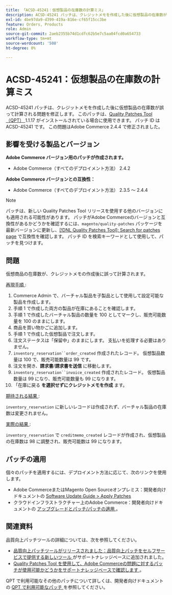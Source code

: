 ```yaml
---
title: 「ACSD-45241：仮想製品の在庫数の計算ミス」
description: ACSD-45241 パッチは、クレジットメモを作成した後に仮想製品の在庫数が誤って計算される問題を修正します。 このパッチは、[Quality Patches Tool （QPT） ] （/help/announcements/adobe-commerce-announcements/magento-quality-patches-released-new-tool-to-self-serve-quality-patches.md） 1.1.17 がインストールされている場合に利用できます。 パッチ ID は ACSD-45241 です。 この問題はAdobe Commerce 2.4.4 で修正されました。
exl-id: 4be97da9-d399-419a-816e-cf65f15cc3be
feature: Orders, Products
role: Admin
source-git-commit: 2aeb2355b74d1cdfc62b5e7c5aa04fcd0a654733
workflow-type: tm+mt
source-wordcount: '508'
ht-degree: 0%

---
```


# ACSD-45241：仮想製品の在庫数の計算ミス

ACSD-45241 パッチは、クレジットメモを作成した後に仮想製品の在庫数が誤って計算される問題を修正します。 このパッチは、[Quality Patches Tool （QPT） ](/help/announcements/adobe-commerce-announcements/magento-quality-patches-released-new-tool-to-self-serve-quality-patches.md)1.1.17 がインストールされている場合に使用できます。 パッチ ID は ACSD-45241 です。 この問題はAdobe Commerce 2.4.4 で修正されました。

## 影響を受ける製品とバージョン

**Adobe Commerce バージョン用のパッチが作成されます。**

* Adobe Commerce（すべてのデプロイメント方法） 2.4.2

**Adobe Commerce バージョンとの互換性：**

* Adobe Commerce（すべてのデプロイメント方法） 2.3.5 ～ 2.4.4

>[!NOTE]
>
>パッチは、新しい Quality Patches Tool リリースを使用する他のバージョンにも適用される可能性があります。 パッチがAdobe Commerceのバージョンと互換性があるかどうかを確認するには、`magento/quality-patches` パッケージを最新バージョンに更新し、[[!DNL Quality Patches Tool]: Search for patches page](https://experienceleague.adobe.com/tools/commerce-quality-patches/index.html) で互換性を確認します。 パッチ ID を検索キーワードとして使用して、パッチを見つけます。

## 問題

仮想商品の在庫数が、クレジットメモの作成後に誤って計算されます。

<u> 再現手順 </u>:

1. Commerce Admin で、バーチャル製品を子製品として使用して設定可能な製品を作成します。
1. 手順 1 で作成した両方の製品が在庫にあることを確認します。
1. 手順 1 で作成したバーチャル製品の数量を 100 としてマークし、販売可能数量を 100 のままにします。
1. 商品を買い物かごに追加します。
1. 手順 1 で作成した仮想製品で注文します。
1. 注文ステータスは「保留中」のままにします。 支払いを処理する必要はありません。
1. `inventory_reservation``order_created` 作成されたレコード。 仮想製品数量は 100 で、販売可能数量は 99 です。
1. 注文を開き、**請求書**/**請求書を送信** に移動します。
1. `inventory_reservation``invoice_created` 作成されたレコード。 仮想製品数量は 99 になり、販売可能数量も 99 になります。
1. 「在庫に戻る **を選択せずにクレジットメモを作成** ます。

<u> 期待される結果 </u>:

`inventory_reservation` に新しいレコードは作成されず、バーチャル製品の在庫数は変更されません。

<u> 実際の結果 </u>:

`inventory_reservation` で `creditmemo_created` レコードが作成され、仮想製品の在庫数は 98 に調整され、販売可能数は 99 になります。

## パッチの適用

個々のパッチを適用するには、デプロイメント方法に応じて、次のリンクを使用します。

* Adobe CommerceまたはMagento Open Sourceオンプレミス：開発者向けドキュメントの [Software Update Guide > Apply Patches](https://experienceleague.adobe.com/en/docs/commerce-operations/tools/quality-patches-tool/usage)
* クラウドインフラストラクチャー上のAdobe Commerce：開発者向けドキュメントの [ アップグレードとパッチ/パッチの適用 ](https://experienceleague.adobe.com/en/docs/commerce-cloud-service/user-guide/develop/upgrade/apply-patches)。

## 関連資料

品質向上パッチツールの詳細については、次を参照してください。

* [ 品質向上パッチツールがリリースされました：品質向上パッチをセルフサービスで提供する新しいツール ](/help/announcements/adobe-commerce-announcements/magento-quality-patches-released-new-tool-to-self-serve-quality-patches.md) がサポートナレッジベースに追加されました。
* [Quality Patches Tool を使用して、Adobe Commerceの問題に対するパッチが使用可能かどうかをサポートナレッジベースで確認します ](/help/support-tools/patches-available-in-qpt-tool/check-patch-for-magento-issue-with-magento-quality-patches.md)。

QPT で利用可能なその他のパッチについて詳しくは、開発者向けドキュメントの [QPT で利用可能なパッチ ](https://experienceleague.adobe.com/tools/commerce-quality-patches/index.html) を参照してください。
